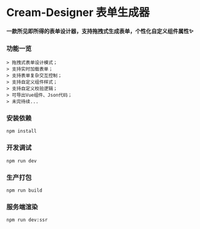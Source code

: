 # Cream-Designer 表单生成器
#### 一款所见即所得的表单设计器，支持拖拽式生成表单，个性化自定义组件属性✨

### 功能一览
```
> 拖拽式表单设计模式；
> 支持实时加载表单；
> 支持表单复杂交互控制；
> 支持自定义组件样式；
> 支持自定义校验逻辑；
> 可导出Vue组件、Json代码；
> 未完待续...
```

### 安装依赖
```
npm install 
```

### 开发调试
```
npm run dev
```

### 生产打包
```
npm run build
```

### 服务端渲染
```
npm run dev:ssr
```
